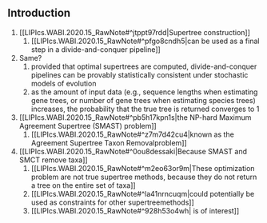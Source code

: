 ## Introduction

1. [[LIPIcs.WABI.2020.15_RawNote#^jtppt97rdd|Supertree construction]]
	1. [[LIPIcs.WABI.2020.15_RawNote#^pfgo8cndh5|can be used as a final step in a divide-and-conquer pipeline]]
2. Same?
	1. provided that optimal supertrees are computed, divide-and-conquer pipelines can be provably statistically consistent under stochastic models of evolution
	2. as the amount of input data (e.g., sequence lengths when estimating gene trees, or number of gene trees when estimating species trees) increases, the probability that the true tree is returned converges to 1
3. [[LIPIcs.WABI.2020.15_RawNote#^pb5h17kpn1s|the NP-hard Maximum Agreement Supertree (SMAST) problem]]
	1. [[LIPIcs.WABI.2020.15_RawNote#^z7m7d42cu4|known as the Agreement Supertree Taxon Removalproblem]]
4. [[LIPIcs.WABI.2020.15_RawNote#^0ou8dessaki|Because SMAST and SMCT remove taxa]]
	1. [[LIPIcs.WABI.2020.15_RawNote#^m2eo63or9m|These optimization problem are not true supertree methods, because they do not return a tree on the entire set of taxa]]
	2. [[LIPIcs.WABI.2020.15_RawNote#^la41nrncuqm|could potentially be used as constraints for other supertreemethods]]
	3. [[LIPIcs.WABI.2020.15_RawNote#^928h53o4wh| is of interest]]